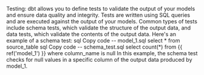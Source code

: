 Testing: dbt allows you to define tests to validate the output of your models and ensure data quality and integrity. Tests are written using SQL queries and are executed against the output of your models. Common types of tests include schema tests, which validate the structure of the output data, and data tests, which validate the contents of the output data. Here's an example of a schema test:
sql
Copy code
-- model_1.sql
select *
from source_table
sql
Copy code
-- schema_test.sql
select count(*)
from {{ ref('model_1') }}
where column_name is null
In this example, the schema test checks for null values in a specific column of the output data produced by model_1.
